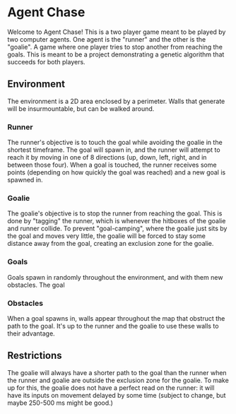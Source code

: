 # Agent Chase

Welcome to Agent Chase! This is a two player game meant to be played by two computer agents. One agent is the "runner" and the other is the "goalie". 
A game where one player tries to stop another from reaching the goals. This is meant to be a project demonstrating a genetic algorithm that succeeds for both players.

## Environment
The environment is a 2D area enclosed by a perimeter. Walls that generate will be insurmountable, but can be walked around. 

### Runner
The runner's objective is to touch the goal while avoiding the goalie in the shortest timeframe. The goal will spawn in, and the runner will attempt to reach it by moving in one of 8 directions (up, down, left, right, and in between those four). When a goal is touched, the runner receives some points (depending on how quickly the goal was reached) and a new goal is spawned in. 

### Goalie
The goalie's objective is to stop the runner from reaching the goal. This is done by "tagging" the runner, which is whenever the hitboxes of the goalie and runner collide. To prevent "goal-camping", where the goalie just sits by the goal and moves very little, the goalie will be forced to stay some distance away from the goal, creating an exclusion zone for the goalie.

### Goals
Goals spawn in randomly throughout the environment, and with them new obstacles. The goal 

### Obstacles
When a goal spawns in, walls appear throughout the map that obstruct the path to the goal. It's up to the runner and the goalie to use these walls to their advantage.

## Restrictions
The goalie will always have a shorter path to the goal than the runner when the runner and goalie are outside the exclusion zone for the goalie. To make up for this, the goalie does not have a perfect read on the runner: it will have its inputs on movement delayed by some time (subject to change, but maybe 250-500 ms might be good.) 


